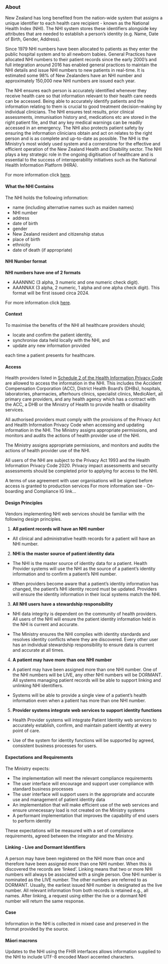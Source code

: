 

### About

New Zealand has long benefited from the nation-wide system that assigns a unique identifier to each health care recipient - known as the National Health Index (NHI).  The NHI system stores these identifiers alongside key attributes that are needed to establish a person’s identity (e.g. Name, Date of Birth, Gender, Address).

Since 1979 NHI numbers have been allocated to patients as they enter the public hospital system and to all newborn babies. General Practices have allocated NHI numbers to their patient records since the early 2000’s and full integration around 2016 has enabled general practices to maintain the NHI details and issue NHI numbers to new patients in real-time. It is estimated some 98% of New Zealanders have an NHI number and approximately 150,000 new NHI numbers are issued each year.

The NHI ensures each person is accurately identified whenever they receive health care so that information relevant to their health care needs can be accessed. Being able to accurately identify patients and the information relating to them is crucial to good treatment decision-making by individual clinicians. The NHI ensures test results, prior clinical assessments, immunisation history and, medications etc are stored in the right patient file, and that any key medical warnings can be readily accessed in an emergency. The NHI also protects patient safety by ensuring the information clinicians obtain and act on relates to the right person and is as complete and up-to-date as possible. The NHI is the Ministry’s most widely used system and a cornerstone for the effective and efficient operation of the New Zealand Health and Disability sector. The NHI plays a key strategic role in the ongoing digitisation of healthcare and is essential to the success of interoperability initiatives such as the National Health Information Platform (HIRA).

For more information click [here](https://www.health.govt.nz/our-work/health-identity/national-health-index>).


#### What the NHI Contains

The NHI holds the following information:

* name (including alternative names such as maiden names)
* NHI number
* address
* date of birth
* gender
* New Zealand resident and citizenship status 
* place of birth
* ethnicity
* date of death (if appropriate)


#### NHI Number format

**NHI numbers have one of 2 formats**
* AAANNNC (3 alpha, 3 numeric and one numeric check digit).
* AAANNAX (3 alpha, 2 numeric, 1 alpha and one alpha check digit). This format will be first issued circa 2024. 

For more information click [here](https://www.health.govt.nz/our-work/health-identity/national-health-index/upcoming-changes-nhi-numbers).


#### Context

To maximise the benefits of the NHI all healthcare providers should;

* locate and confirm the patient identity, 
* synchronise data held locally with the NHI, and 
* update any new information provided

each time a patient presents for healthcare. 


#### Access

Health providers listed in [Schedule 2 of the Health Information Privacy Code](https://privacy.org.nz/privacy-act-2020/codes-of-practice/hipc2020/) are allowed to access the information in the NHI. This includes the Accident Compensation Corporation (ACC), District Health Board’s (DHBs), hospitals, laboratories, pharmacies, afterhours clinics, specialist clinics, MedicAlert, all primary care providers, and any health agency which has a contract with the ACC, a DHB or the Ministry of Health to provide health or disability services.

All authorised providers must comply with the provisions of the Privacy Act and Health Information Privacy Code when accessing and updating information in the NHI.
The Ministry assigns appropriate permissions, and monitors and audits the actions of health provider use of the NHI. 

The Ministry assigns appropriate permissions, and monitors and audits the actions of health provider use of the NHI. 

All users of the NHI are subject to the Privacy Act 1993 and the Health Information Privacy Code 2020. Privacy impact assessments and security assessments should be completed prior to applying for access to the NHI.

A terms of use agreement with user organisations will be signed before access is granted to production services
For more information see - On-boarding and Compliance IG link...


#### Design Principles

Vendors implementing NHI web services should be familiar with the following design principles.

1. **All patient records will have an NHI number**

* All clinical and administrative health records for a patient will have an NHI number.
 
2. **NHI is the master source of patient identity data**

* The NHI is the master source of identity data for a patient. Health Provider systems will use the NHI as the source of a patient’s identity information and to confirm a patient’s NHI number.

* When providers become aware that a patient’s identity information has changed, the patient’s NHI identity record must be updated. Providers will ensure the identity information in their local systems match the NHI.

3. **All NHI users have a stewardship responsibility**

* NHI data integrity is dependent on the community of health providers. All users of the NHI will ensure the patient identity information held in the NHI is current and accurate.

* The Ministry ensures the NHI complies with identity standards and resolves identity conflicts where they are discovered. Every other user has an individual stewardship responsibility to ensure data is current and accurate at all times.

4. **A patient may have more than one NHI number** 

* A patient may have been assigned more than one NHI number. One of the NHI numbers will be LIVE, any other NHI numbers will be DORMANT. All systems managing patient records will be able to support linking and unlinking NHI identifiers.

* Systems will be able to provide a single view of a patient’s health information even when a patient has more than one NHI number.

5. **Provider systems integrate web services to support identity functions**

* Health Provider systems will integrate Patient Identity web services to accurately establish, confirm, and maintain patient identity at every point of care. 

* Use of the system for identity functions will be supported by agreed, consistent business processes for users.


#### Expectations and Requirements

The Ministry expects:
* The implementation will meet the relevant compliance requirements
* The user interface will encourage and support user compliance with standard business processes
* The user interface will support users in the appropriate and accurate use and management of patient identity data 
* An implementation that will make efficient use of the web services and ensure unnecessary load is not created on the Ministry systems 
* A performant implementation that improves the capability of end users to perform identity  

These expectations will be measured with a set of compliance requirements, agreed between the integrator and the Ministry.


#### Linking - Live and Dormant Identifiers

A person may have been registered on the NHI more than once and therefore have been assigned more than one NHI number. When this is discovered the records are ‘linked’. Linking means that two or more NHI numbers will always be associated with a single person. One NHI number is nominated as the LIVE number. The other numbers are referred to as DORMANT. Usually, the earliest issued NHI number is designated as the live number. All relevant information from both records is retained e.g., all names. After linking, a request using either the live or a dormant NHI number will return the same response.

#### Case

Information in the NHI is collected in mixed case and preserved in the format provided by the source.

#### Māori macrons

Updates to the NHI using the FHIR interfaces allows information supplied to the NHI to include UTF-8 encoded Maori accented characters.
